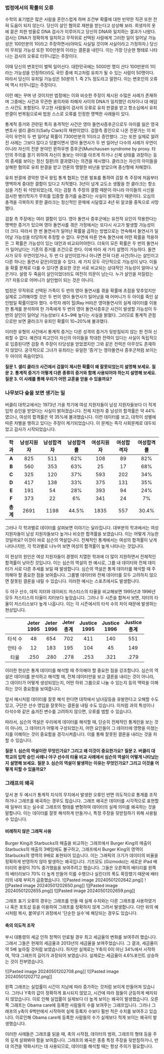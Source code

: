 ### 법정에서의 확률의 오류
수학의 표기법은 많은 사람을 혼란스럽게 하며 조건부 확률에 대한 빈약한 직관 또한 전혀 도움이 되지 않는다. 당신이 살인 혐의로 재판을 받는다고 상상해 보라. 희생자의 옷에 묻은 피한 방울로 DNA 검사가 이루어지고 당신의 DNA와 일치하는 결과가 나왔다. 검사는 DNA가 정확하게 일치하고 무작위로 선택된 사람에게 그러한 일이 일어날 가능성은 100만분의 1이라고 주장하면서(아마도 사실일 것이며 사실이라고 가정하자.) 당신이 무죄일 가능성 또한 100만분의 이라는 결론을 내린다. 이는 가장 단순한 형태로 나타나는 검사의 오류로 터무니없는 주장이다.

이때 당신의 변호인이 벌떡 일어선다. 대한민국에는 5000만 명이 산다 100만분의 1이라는 가능성을 인정하더라도 국민 중에 피고처럼 유죄가 될 수 있는 사람이 50명이다. 따라서 당신이 유죄일 가능성은 50분의 1. 즉 2% 정도라고 말한다. 이는 변호인의 오류며 역시 터무니없는 주장이다.

이런 예는 꾸며 낸 것이지만 법정에는 이와 비슷한 주장이 제시된 수많은 사례가 존재하며 그중에는 사건과 무관한 용의자와 피해자 사이의 DNA가 일치했던 리자이나 대 애덤스 사건도 포함된다. 무고한 사람들이 검사의 오류로 유죄 판결을 받고 항소심에서 유죄 판결이 번복됨으로써 법원 스스로 오류를 인정한 명백한 사례들이 있다. 

통계적 증거와 관련된 특히 충격적인 사건은 영아 돌연사증후군으로두 아이를 잃은 영국 변호사 샐리 클라크(Sally Clark)의 재판이었다. 검찰측 증인으로 나온 전문가는 이 비극이 우연히 두 번 일어날 확률이 7300만분의 1이라고 증언했다. 그는 또한 실제로 알려진 사례는 그보다 많다고 덧붙이면서 영아 돌연사가 두 번 일어난 다수의 사례가 우연이 아니라 자신의 전문 분야인 뮌하우젠 증후군(Munchausen syndrome by proxy. 타인의 주의를 끌기 위하여 자신이 돌보는 아이를 아프게 하거나 신체 상태를 과장하는 등의 증세를 보이는 정신 질환)의 결과였다는 의견을 제시했다. 클라크는 자신의 아이들을 살해한 혐의로 유죄 판결을 받고 언론의 맹렬한 비난을 받았으며 종신형에 처해졌다.

유죄 판결에 경악한 영국 왕립 통계 협회는 언론 발표를 통하여 검찰 측 주장에 처음부터 명백하게 중대한 결함이 있다고 지적했다. 3년이 넘게 교도소 생활을 한 클라크는 항소심을 거친 뒤 석방되었는데, 이는 검찰 측 주장의 결함 때문이 아니라 아이들의 시신을 검사한 병리학자가 무죄를 입증할 증거를 숨겼다는 사실이 밝혀졌기 때문이다. 오심의 충격을 극복하지 못한 클라크는 정신적인 문제에 시달렸고 4년 뒤 알코올 중독으로 사망했다.

검찰 측 주장에는 여러 결함이 있다. 영아 돌연사 증후군에는 유전적 요인이 작용한다는 명백한 증거가 있으며 영아 돌연사를 겪은 가정에서는 또다시 사고가 발생할 가능성이 더 크다. 따라서 한 번 돌연사가 일어난 확률을 곱하는 방법으로는 연속해서 돌연사가 일어날 가능성을 타당하게 추정할 수 없다. 우연에 따른 연속 돌연사에 어떤 확률을 적용하든 그 확률은 가능성이 있는 대안과 비교되어야한다. 더욱이 모든 확률은 두 번의 돌연사가 일어났다는 기존의 증거를 조건으로 한다. 이에 따라 세 가지 설명이 가능하다. 돌연사가 모두 우연이었거나, 두 번 다 살인이었거나 아니면 전혀 다른 사건(하나는 살인이고 다른 하나는 돌연사 같은)이었을 수 있다. 세 가지 모두 극단적으로 가능성이 낮다. 이들을 확률 문제로 다룰 수 있다면 중요한 것은 서로 비교되는 상대적인 가능성이 얼마나 낮은가다. 설령 두 죽음이 살인이었더라도 여전히 의문이 남는다. 누가 살인을 저질렀는가? 자동으로 어머니가 살인범이 되는 것은 아니다.

법정은 무작위로 선택된 가족이 두 번의 영아 돌연사를 겪을 확률에 초점을 맞추었지만 실제로 고려해야할 것은 두 번의 영아 돌연사가 일어났을 때 어머니가 두 아이를 죽인 살인범일 확률이었야 했다. 수학자 레이 힐(Ray Hill)은 영아돌연사의 실제 데이터를 이용한 통계를 분석하여 한 가족에게 두 번의 영아 돌연사증후군 사건이 발생할 가능성이 두 번의 살인이 일어날 가능성보다 4.5~9배 높다는 사실을 밝혔다. 그러므로 통계적 관점으로만 보면 클라크가 유죄인 확률이 10~20%에 불과했다.

이러한 유형의 사건에서 통계적 증거는 다른 성격의 증거가 뒷받침되지 않는 한 전혀 신뢰할 수 없다. 예컨대 피고인이 자신의 아이들을 학대한 전력이 있다는 사실이 독립적으로 입증된다면 검찰 측 주장이 타당성을 얻었겠지만 그와 같은 전력은 아무것도 존재하지 않았다. 궁극적으로 그녀가 유죄라는 유일한 '증거'는 영아돌연사 증후군처럼 보이는 두 아이의 죽음이었다.

**질문 1. 샐리 클라크 사건에서 검찰이 제시한 확률이 왜 잘못되었는지 설명해 보세요.**
**질문 2. 통계적 증거가 어떻게 다른 종류의 증거와 함께 사용되어야 하는지 설명해 보세요.**
**질문 3. 이 사례를 통해 우리가 어떤 교훈을 얻을 수 있을까요?**

### 나무보다 숲을 보면 생기는 일
버클리 대학교에서는 1973년 가을 학기에 여성 지원자들이 남성 지원자들보다 더 적게 입학 승인을 받았다는 사실이 밝혀졌습니다. 전체 지원자 중 남성의 합격률은 약 44%였으나, 여성의 합격률은 약 35%에 불과했습니다. 이런 데이터를 보고, 대학이 성별에 따른 차별을 행하고 있다는 주장이 제기되었습니다. 이 문제는 즉각 사회문제로 대두되었고 감사가 시작되었습니다. 

|   학과   | 남성지원자 | 남성합격자 | 남성합격률 | 여성지원자 | 여성합격자 | 여성합격률 |
| :----: | :---: | :---: | :---: | :---: | :---: | :---: |
| **A**  |  825  |  511  |  62%  |  108  |  89   |  82%  |
| **B**  |  560  |  353  |  63%  |  25   |  17   |  68%  |
| **C**  |  325  |  120  |  37%  |  593  |  202  |  34%  |
| **D**  |  417  |  138  |  33%  |  375  |  131  |  35%  |
| **E**  |  191  |  54   |  28%  |  393  |  94   |  24%  |
| **F**  |  373  |  22   |  6%   |  341  |  24   |  7%   |
| **총계** | 2691  | 1198  | 44.5% | 1835  |  557  | 30.4% |

그러나 각 학과별로 데이터를 살펴보면 이야기는 달라집니다. 대부분의 학과에서는 여성 지원자들이 남성 지원자들보다 높거나 비슷한 합격률을 보였습니다. 이는 어떻게 가능한 것일까요? 이것이 바로 심슨의 역설입니다. 전체적인 통계에서는 여성의 합격률이 낮게 나타나지만, 각 학과별로 나누어 보면 여성의 합격률이 높게 나타나는 것입니다.

이 현상의 원인은 여성 지원자들이 경쟁이 치열한 학과에 더 많이 지원하면서 전체적인 합격률이 낮아진 것입니다. 이는 심슨의 역설의 한 예시로, 그룹 내 데이터와 전체 데이터가 서로 다른 추세를 보일 때 발생합니다. 심슨의 역설은 통계 데이터를 해석할 때 주의해야 할 중요한 점을 보여줍니다. 그룹별 데이터와 전체 데이터를 모두 고려하지 않으면 잘못된 결론을 내릴 수 있습니다. 이러한 예시는 스포츠에서도 발생합니다.

두 야구 선수, 데릭 지터와 데이비드 저스티스의 타율을 비교해보면 1995년과 1996년 모두 저스티스의 타율이 지터보다 높았습니다. 그러나 두 시즌을 합쳐서 보면, 지터의 타율이 저스티스보다 높게 나옵니다. 이는 각 시즌에서의 타석 수의 차이 때문에 발생하는 현상입니다.

|      | Jeter<br>1995 | Jeter<br>1996 | Jeter<br>총계 | Justice<br>1995 | Justice<br>1996 | Justice<br>총계 |
| :--: | :-----------: | :-----------: | :---------: | :-------------: | :-------------: | :-----------: |
| 타석 수 |      48       |      654      |     702     |       411       |       140       |      551      |
| 안타 수 |      12       |      183      |     195     |       104       |       45        |      149      |
|  타율  |     .250      |     .280      |    .278     |      .253       |      .321       |     .279      |

이러한 현상은 통계 데이터를 해석할 때 주의해야 할 중요한 점을 강조합니다. 심슨의 역설은 데이터를 분석하고 해석할 때, 전체 데이터만을 보고 결론을 내리는 것이 아니라, 그 데이터가 어떻게 생성되었는지, 어떤 하위 그룹으로 나눌 수 있는지 등의 맥락을 이해하는 것이 중요함을 보여줍니다.

앞서 예시처럼 데이터를 잘못 해석 한다면 대학에서 남녀갈등을 유발한다고 오해할 수도 있고, 구단은 선수 영입을 잘못하는 결론을 내릴 수도 있습니다. 이처럼 과의 특성이나 타석수와 같은 숨겨진 변수를 고려하지 않으면, 오류를 범할 수 있습니다.

따라서, 심슨의 역설은 우리에게 데이터를 해석할 때, 단순히 전체적인 통계만을 보는 것이 아니라, 그 데이터가 어떻게 구성되었는지, 어떤 요인들이 그 데이터에 영향을 미쳤는지를 이해하는 것이 중요함을 경각시켜줍니다. 이를 통해 잘못된 결론을 내리는 것을 피할 수 있습니다.

**질문 1. 심슨의 역설이란 무엇인가요? 그리고 왜 이것이 중요한가요?**
**질문 2. 버클리 대학교의 입학 승인 사례나 야구 선수의 타율 비교 사례에서 심슨의 역설이 어떻게 나타났는지 설명해 보세요.**
**질문 3. 심슨의 역설이 발생하는 이유는 무엇인가요? 그리고 이것을 어떻게 피할 수 있을까요?**

### 그래프의 왜곡
앞서 본 두 예시가 통계적 지식의 무지에서 발생한 오류인 반면 의도적으로 통계를 조작하거나 그래프를 왜곡하는 경우도 많습니다. 그래프 왜곡은 데이터를 시각적으로 표현할 때 일부러 또는 실수로 그래프의 형태를 변형하여 데이터의 실제 의미를 왜곡하는 것을 말합니다. 이는 데이터를 잘못 해석하게 만들거나, 특정 주장을 뒷받침하기 위해 사용될 수 있습니다. 

#### 비례하지 않은 그래픽 사용
Burger King과 Starbucks의 매출을 비교하는 그래프에서 Burger King의 매출이 Starbucks의 매출의 3배임에도 불구하고, 그래프에서 Burger King의 영역이 Starbucks의 영역의 9배로 표현되어 있습니다. 이는 그래픽의 크기가 데이터의 비율을 정확하게 반영하지 않아 발생하는 왜곡입니다. 기즈모도 (Gizmodo)는 새로운 iPad 배터리의 용량이 70% 증가했음을 보여주려고 했습니다. 그들은 오른쪽의 배터리를 왼쪽의 배터리보다 70% 더 높게 만들어 이를 수행으나 실린더의 폭도 확장했기 때문에 배터리의 내재 부피가 급증했습니다.
![[Pasted image 20240501202642.png]]
![[Pasted image 20240501202650.png]]
![[Pasted image 20240501202655.png]]
![[Pasted image 20240501202659.png]]

그래프 표기 오류의 경우는 그래프를 만들 때 실제 수치와는 다른 그래프를 사용하였거나 혹은 포토샵 등을 이용하여 그래프를 정확하지 않게 그려서 발생합니다. 다만 위의 예시처럼 복사, 붙여넣기 과정에서 '단순한 실수'에 해당되는 경우도 있습니다.

#### 축의 의도적 조작
부시 대통령의 세금 인하 정책이 만료될 경우 최고 세금율의 변화를 보여주려 했습니다. 그래서 그들은 현재의 세금율과 2013년의 세금율을 보여주었습니다. 그 결과, 세금율이 약 5배 높아질 것처럼 보였습니다. 하지만 실제로는 Y축이 0이 아닌 34%에서 시작하여, 막대 그래프의 길이가 과장되어 보였습니다. 실제로는 세금율이 4.6%포인트 상승하는 것이 전부였습니다.

  ![[Pasted image 20240501202708.png]]
  ![[Pasted image 20240501202712.png]]

왼쪽 그래프는 실업률이 시간이 지남에 따라 증가하는 것처럼 보이게 만들어져 있습니다. 그러나 Y축의 값이 정확하게 표시되지 않았고, 시간에 따라 점들이 균등하게 배치되지 않았습니다. 이로 인해 실업률이 실제보다 더 높게 보이는 왜곡이 발생했습니다. 오른쪽 그래프는 Obama care에 등록한 사람들의 수를 보여주는 그래프입니다. 그러나 그래프의 y축이 6백만에서 시작하여 실제 등록자 수보다 훨씬 적은 수치를 보여주고 있습니다. 이로인해 Obama care에 등록한 사람들의 수가 실제보다 적게 보이는 왜곡이 발생했습니다.

이러한 사례들은 그래프를 읽을 때, 축의 시작점, 데이터의 범위, 그래프의 형태 등을 주의 깊게 살펴봐야 함을 보여줍니다. 그래프의 왜곡은 종종 특정 주장을 뒷받침하거나, 반대 의견을 약화시키는 데 사용되므로, 데이터를 해석할 때는 항상 주의가 필요합니다.

